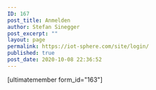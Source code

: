 ```yaml
---
ID: 167
post_title: Anmelden
author: Stefan Sinegger
post_excerpt: ""
layout: page
permalink: https://iot-sphere.com/site/login/
published: true
post_date: 2020-10-08 22:36:52
---
```

[ultimatemember form_id="163"]